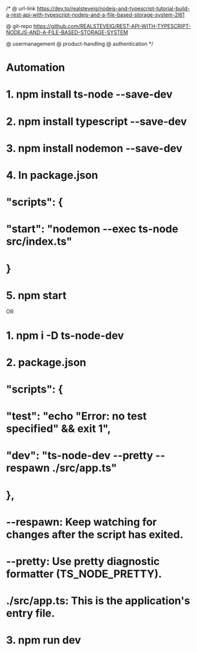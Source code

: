 /*
@ url-link
https://dev.to/realsteveig/nodejs-and-typescript-tutorial-build-a-rest-api-with-typescript-nodejs-and-a-file-based-storage-system-2l61

@ git-repo
https://github.com/REALSTEVEIG/REST-API-WITH-TYPESCRIPT-NODEJS-AND-A-FILE-BASED-STORAGE-SYSTEM

@ usermanagement
@ product-handling
@ authentication
*/

# Automation
# 1. npm install ts-node --save-dev
# 2. npm install typescript --save-dev
# 3. npm install nodemon --save-dev
# 4. In package.json 
#
# "scripts": {
#  "start": "nodemon --exec ts-node src/index.ts"
# }
#
# 5. npm start

OR

# 1. npm i -D ts-node-dev

# 2. package.json 
# "scripts": {
# "test": "echo \"Error: no test specified\" && exit 1",
# "dev": "ts-node-dev --pretty --respawn ./src/app.ts"
# },

# --respawn: Keep watching for changes after the script has exited.

# --pretty: Use pretty diagnostic formatter (TS_NODE_PRETTY).

#  ./src/app.ts: This is the application's entry file.

# 3. npm run dev

